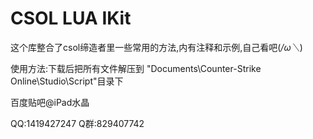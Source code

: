 # CSOL LUA IKit

这个库整合了csol缔造者里一些常用的方法,内有注释和示例,自己看吧(*/ω＼*)

使用方法:下载后把所有文件解压到 "Documents\Counter-Strike Online\Studio\Script"目录下

百度贴吧@iPad水晶

QQ:1419427247
Q群:829407742
